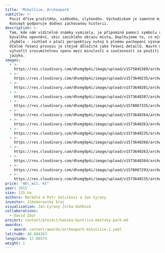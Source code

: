 ```yaml
---
title: 'Mikulčice, Archeopark'
subtitle: >-
  Pocit dříve prožitého, viděného, slyšeného. Východiskem je samotné místo.
  Koncept podporuje dodnes zachovanou historii.
description: >-
  Tam, kde nám viditelné známky vymizely, je připomíná pomocí symbolu řeky,
  bývalého opevnění, skic zaniklého obrazu místa… Doplňujeme to, co místu vždy
  chybělo - rozhled z ptačí perspektivy nutný k plnému pochopení významu místa.
  Účelné řešení provozu je stejně důležité jako řešení detailů. Navrh má ambici
  vytvořit srozumitelnou sponu mezi minulostí a současností za použití soudobého
  jazyka.
images:
  - >-
    https://res.cloudinary.com/dhxmg9p4i/image/upload/v1575845389/archweb/0004_kopie_rldkll.jpg
  - >-
    https://res.cloudinary.com/dhxmg9p4i/image/upload/v1573640235/archweb/03_VEL_A_MIKULC%CC%8CICE_FOTA_DSC_0328_zcap4v.jpg
  - >-
    https://res.cloudinary.com/dhxmg9p4i/image/upload/v1573640201/archweb/03_VEL_A_MIKULC%CC%8CICE_FOTA_DSC_0450_nep3xw.jpg
  - >-
    https://res.cloudinary.com/dhxmg9p4i/image/upload/v1573640207/archweb/03_VEL_A_MIKULC%CC%8CICE_FOTA_DSC_0392_kajk6m.jpg
  - >-
    https://res.cloudinary.com/dhxmg9p4i/image/upload/v1578087335/archweb/P1380674_uym96u.jpg
  - >-
    https://res.cloudinary.com/dhxmg9p4i/image/upload/v1573640264/archweb/03_VEL_A_MIKULC%CC%8CICE_FOTA_DSC_0362_kf5np0.jpg
  - >-
    https://res.cloudinary.com/dhxmg9p4i/image/upload/v1573640263/archweb/03_VEL_A_MIKULC%CC%8CICE_FOTA_DSC_0307_tnuzz5.jpg
  - >-
    https://res.cloudinary.com/dhxmg9p4i/image/upload/v1573640235/archweb/03_VEL_A_MIKULC%CC%8CICE_FOTA_DSC_0277_cgcfzm.jpg
  - >-
    https://res.cloudinary.com/dhxmg9p4i/image/upload/v1573640268/archweb/03_VEL_A_MIKULC%CC%8CICE_FOTA_DSC_0266_hbwnbg.jpg
  - >-
    https://res.cloudinary.com/dhxmg9p4i/image/upload/v1573640263/archweb/03_VEL_A_MIKULC%CC%8CICE_FOTA_DSC_0232_krlca3.jpg
  - >-
    https://res.cloudinary.com/dhxmg9p4i/image/upload/v1573640264/archweb/03_VEL_A_MIKULC%CC%8CICE_FOTA_DSC_0207_vn8uyx.jpg
  - >-
    https://res.cloudinary.com/dhxmg9p4i/image/upload/v1578087293/archweb/P1380692_zrs5tm.jpg
  - >-
    https://res.cloudinary.com/dhxmg9p4i/image/upload/v1573640235/archweb/03_VEL_A_MIKULC%CC%8CICE_FOTA_DSC_0203_wnjdpy.jpg
price: "46\_mil. Kč"
year: 2015
size: 135 ha
authors: Markéta & Petr Veličkovi a Jan Cyrany
investor: Jihomoravský kraj
visualization: Jan Cyrany Jitka Daňková
collaborations:
  - David Zbor
project: content/project/banska-bystrica-mestsky-park.md
awardsx:
  - award: content/awards/archeopark-mikulcice-1.yaml
latitude: 48.804363
longitude: 17.08574
weight: 1
---
```


